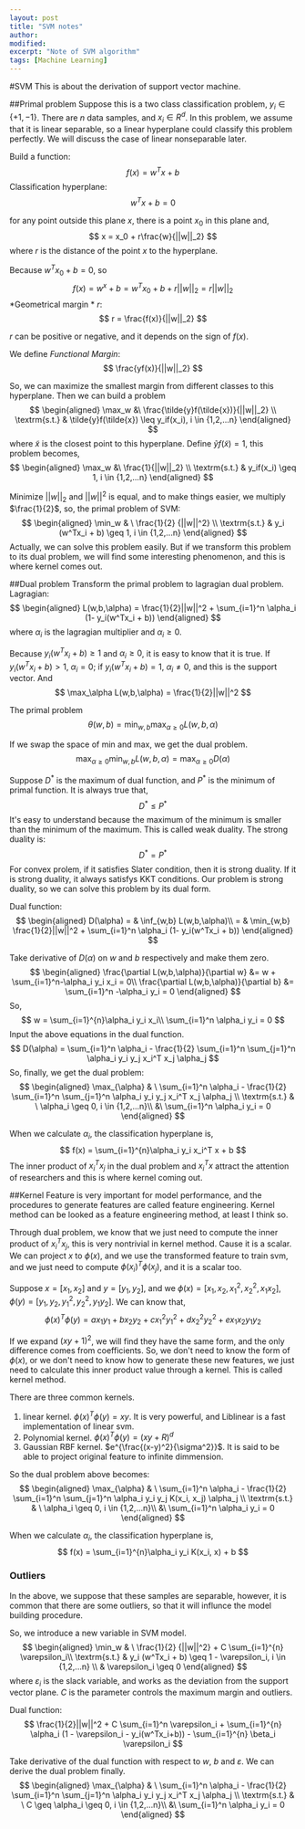 ```yaml
---
layout: post
title: "SVM notes"
author: 
modified:
excerpt: "Note of SVM algorithm"
tags: [Machine Learning]
---
```


#SVM
This is about the derivation of support vector machine.

##Primal problem
Suppose this is a two class classification problem, $y_i \in \{+1,-1\}$. There are $n$ data samples, and $x_i \in R^d$.
In this problem, we assume that it is linear separable, so a linear hyperplane could classify this problem perfectly. We will discuss the case of linear nonseparable later.

Build a function:
$$
f(x) = w^Tx + b
$$
Classification hyperplane:
$$
w^T x + b = 0
$$

for any point outside this plane $x$, there is a point $x_0$ in this plane and,
$$
x = x_0 + r\frac{w}{||w||_2}
$$
where $r$ is the distance of the point $x$ to the hyperplane.

Because $w^Tx_0 + b = 0$, so
$$
f(x) = w^x+b = w^Tx_0 +b +r||w||_2 = r||w||_2
$$
*Geometrical margin *  $r$:
$$
r = \frac{f(x)}{||w||_2}
$$

$r$ can be positive or negative, and it depends on the sign of $f(x)$.

We define *Functional Margin*:
$$
\frac{yf(x)}{||w||_2}
$$

So, we can maximize the smallest margin from different classes to this hyperplane. Then we can  build a problem
$$
\begin{aligned}
\max_w &\ \frac{\tilde{y}f(\tilde{x})}{||w||_2} \\
\textrm{s.t.} & \tilde{y}f(\tilde{x}) \leq y_if(x_i), i \in {1,2,...n}
\end{aligned}
$$
where $\tilde{x}$ is the closest point to this hyperplane.
Define $\tilde{y}f(\tilde{x}) = 1$, this problem becomes,
$$
\begin{aligned}
\max_w &\ \frac{1}{||w||_2} \\
\textrm{s.t.} &  y_if(x_i) \geq 1, i \in {1,2,...n}
\end{aligned}
$$

Minimize $||w||_2$ and $||w||^2$ is equal, and to make things easier, we multiply $\frac{1}{2}$, so, the primal problem of SVM:
$$
\begin{aligned}
\min_w & \ \frac{1}{2} {||w||^2} \\
\textrm{s.t.} &  y_i (w^Tx_i + b) \geq 1, i \in {1,2,...n}
\end{aligned}
$$
Actually, we can solve this problem easily. But if we transform this problem to its dual problem, we will find some interesting phenomenon, and this is where kernel comes out.

##Dual problem
Transform the primal problem to lagragian dual problem.
Lagragian:
$$
\begin{aligned}
L(w,b,\alpha) = \frac{1}{2}||w||^2 + \sum_{i=1}^n \alpha_i (1- y_i(w^Tx_i + b))
\end{aligned}
$$
where $\alpha_i$ is the lagragian multiplier and $\alpha_i \geq 0$.

Because $y_i (w^Tx_i + b) \geq 1$ and $\alpha_i \geq 0$, it is easy to know that it is true. If $y_i (w^Tx_i + b) > 1$, $\alpha_i=0$; if $y_i (w^Tx_i + b) = 1$, $\alpha_i \neq 0$, and this is the support vector. And
$$
\max_\alpha L(w,b,\alpha) = \frac{1}{2}||w||^2
$$

The primal problem
$$
\theta(w,b) = \min_{w,b} \max_{\alpha \geq 0} L(w,b,\alpha)
$$

If we swap the space of min and max, we get the dual problem.
$$
\max_{\alpha \geq 0} \min_{w,b} L(w,b,\alpha) = \max_{\alpha \geq 0} D(\alpha)
$$

Suppose $D^*$ is the maximum of dual function, and $P^*$ is the minimum of primal function.
It is always true that,
$$
D^* \leq P^*
$$
It's easy to understand because the maximum of the minimum is smaller than the minimum of the maximum. This is called weak duality.
The strong duality is:
$$
D^* = P^*
$$
For convex prolem, if it satisfies Slater condition, then it is strong duality. If it is strong duality, it always satisfys KKT conditions. Our problem is strong duality, so we can solve this problem by its dual form.

Dual function:
$$
\begin{aligned}
D(\alpha) = & \inf_{w,b} L(w,b,\alpha)\\
 = & \min_{w,b} \frac{1}{2}||w||^2 + \sum_{i=1}^n \alpha_i (1- y_i(w^Tx_i + b))
\end{aligned}
$$

Take derivative of $D(\alpha)$ on $w$ and $b$ respectively and make them zero.
$$
\begin{aligned}
\frac{\partial L(w,b,\alpha)}{\partial w} &= w + \sum_{i=1}^n-\alpha_i y_i x_i = 0\\
\frac{\partial L(w,b,\alpha)}{\partial b} &= \sum_{i=1}^n -\alpha_i y_i = 0
\end{aligned}
$$
So,
$$
w = \sum_{i=1}^{n}\alpha_i y_i x_i\\
\sum_{i=1}^n \alpha_i y_i = 0
$$
Input the above equations in the dual function.
$$
D(\alpha) =  \sum_{i=1}^n \alpha_i - \frac{1}{2} \sum_{i=1}^n \sum_{j=1}^n \alpha_i y_i y_j x_i^T x_j \alpha_j
$$
So, finally, we get the dual problem:
$$
\begin{aligned}
\max_{\alpha} & \   \sum_{i=1}^n \alpha_i - \frac{1}{2} \sum_{i=1}^n \sum_{j=1}^n \alpha_i y_i y_j x_i^T x_j \alpha_j \\
\textrm{s.t.} & \ \alpha_i \geq 0, i \in {1,2,...n}\\
&\ \sum_{i=1}^n \alpha_i y_i = 0
\end{aligned}
$$

When we calculate $\alpha_i$, the classification hyperplane is,
$$
f(x) = \sum_{i=1}^{n}\alpha_i y_i x_i^T x + b
$$
The inner product of $x_i^T x_j$ in the dual problem and $x_i^Tx$ attract the attention of researchers and this is where kernel coming out.

##Kernel
Feature is very important for model performance, and the procedures to generate features are called feature engineering. Kernel method can be looked as a feature engineering method, at least I think so.

Through dual problem, we know that we just need to compute the inner product of $x_i^T x_j$, this is very nontrivial in kernel method. Cause it is a scalar. We can project $x$ to $\phi(x)$, and we use the transformed feature to train svm, and we just need to compute $\phi(x_i)^T \phi(x_j)$, and it is a scalar too.

Suppose $x = [x_1,x_2]$ and $y = [y_1, y_2]$, and we $\phi(x) = [x_1,x_2,x_1^2,x_2^2,x_1x_2]$, $\phi(y) = [y_1,y_2,y_1^2,y_2^2,y_1y_2]$.
We can know that,
$$
\phi(x)^T\phi(y) = a x_1y_1 + b x_2y_2 + cx_1^2y_1^2 + dx_2^2y_2^2 + ex_1x_2y_1y_2
$$

If we expand $(xy+1)^2$, we will find they have the same form, and the only difference comes from coefficients. So, we don't need to know the form of $\phi(x)$, or we don't need to know how to generate these new features, we just need to calculate this inner product value through a kernel. This is called kernel method.

There are three common kernels.
1. linear kernel. $\phi(x)^T\phi(y) = xy$. It is very powerful, and Liblinear is a fast implementation of linear svm.
2. Polynomial kernel. $\phi(x)^T\phi(y) = (xy+R)^d$
3. Gaussian RBF kernel. $e^{\frac{(x-y)^2}{\sigma^2}}$. It is said to be able to project original feature to infinite dimmension.

So the dual problem above becomes:
$$
\begin{aligned}
\max_{\alpha} & \   \sum_{i=1}^n \alpha_i - \frac{1}{2} \sum_{i=1}^n \sum_{j=1}^n \alpha_i y_i y_j K(x_i, x_j) \alpha_j \\
\textrm{s.t.} & \ \alpha_i \geq 0, i \in {1,2,...n}\\
&\ \sum_{i=1}^n \alpha_i y_i = 0
\end{aligned}
$$

When we calculate $\alpha_i$, the classification hyperplane is,
$$
f(x) = \sum_{i=1}^{n}\alpha_i y_i K(x_i, x) + b
$$


### Outliers
In the above, we suppose that these samples are separable, however, it is common that there are some outliers, so that it will influnce the model building procedure.

So, we introduce a new variable in SVM model.
$$
\begin{aligned}
\min_w & \ \frac{1}{2} {||w||^2}  + C \sum_{i=1}^{n} \varepsilon_i\\
\textrm{s.t.} &  y_i (w^Tx_i + b) \geq 1 - \varepsilon_i, i \in {1,2,...n} \\
& \varepsilon_i \geq 0
\end{aligned}
$$
where $\varepsilon_i$ is the slack variable, and works as the deviation from the support vector plane. $C$ is the parameter controls the maximum margin and outliers.

Dual function:
$$
\frac{1}{2}||w||^2 + C \sum_{i=1}^n \varepsilon_i + \sum_{i=1}^{n} \alpha_i (1 - \varepsilon_i - y_i(w^Tx_i+b)) - \sum_{i=1}^{n} \beta_i \varepsilon_i
$$

Take derivative of the dual function with respect to $w$, $b$ and $\varepsilon$.
We can derive the dual problem finally.
$$
\begin{aligned}
\max_{\alpha} & \   \sum_{i=1}^n \alpha_i - \frac{1}{2} \sum_{i=1}^n \sum_{j=1}^n \alpha_i y_i y_j x_i^T x_j \alpha_j \\
\textrm{s.t.} & \ C \geq \alpha_i \geq 0, i \in {1,2,...n}\\
&\ \sum_{i=1}^n \alpha_i y_i = 0
\end{aligned}
$$
